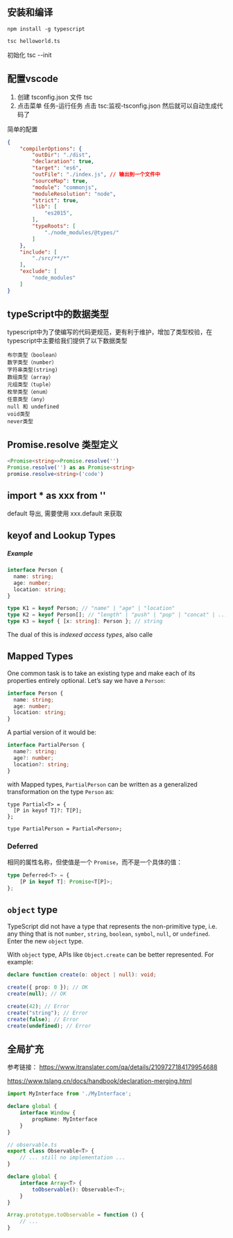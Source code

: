 ## 安装和编译

```
npm install -g typescript

tsc helloworld.ts
```

初始化
tsc --init

## 配置vscode

1. 创建 tsconfig.json 文件 tsc
2. 点击菜单 任务-运行任务 点击 tsc:监视-tsconfig.json 然后就可以自动生成代码了

简单的配置

```json
{
    "compilerOptions": {
        "outDir": "./dist",
        "declaration": true,
        "target": "es6",
        "outFile": "./index.js", // 输出到一个文件中 
        "sourceMap": true,
        "module": "commonjs",
        "moduleResolution": "node",
        "strict": true,
        "lib": [
            "es2015",
        ],
        "typeRoots": [
            "./node_modules/@types/"
        ]
    },
    "include": [
        "./src/**/*"
    ],
    "exclude": [
        "node_modules"
    ]
}
```

## typeScript中的数据类型

typescript中为了使编写的代码更规范，更有利于维护，增加了类型校验，在typescript中主要给我们提供了以下数据类型

    布尔类型（boolean）
    数字类型（number） 
    字符串类型(string)
    数组类型（array）
    元组类型（tuple）
    枚举类型（enum）
    任意类型（any）
    null 和 undefined
    void类型
    never类型

## Promise.resolve 类型定义

```ts
<Promise<string>>Promise.resolve('') 
Promise.resolve('') as as Promise<string>
promise.resolve<string>('code')
```

## import * as xxx from ''

default 导出, 需要使用 xxx.default 来获取

## keyof and Lookup Types

##### Example

```ts
interface Person {
  name: string;
  age: number;
  location: string;
}

type K1 = keyof Person; // "name" | "age" | "location"
type K2 = keyof Person[]; // "length" | "push" | "pop" | "concat" | ...
type K3 = keyof { [x: string]: Person }; // string
```

The dual of this is *indexed access types*, also calle

## Mapped Types

One common task is to take an existing type and make each of its properties entirely optional. Let’s say we have a `Person`:

```ts
interface Person {
  name: string;
  age: number;
  location: string;
}
```

A partial version of it would be:

```ts
interface PartialPerson {
  name?: string;
  age?: number;
  location?: string;
}
```

with Mapped types, `PartialPerson` can be written as a generalized transformation on the type `Person` as:

```
type Partial<T> = {
  [P in keyof T]?: T[P];
};

type PartialPerson = Partial<Person>;
```

### Deferred

相同的属性名称，但使值是一个 `Promise`，而不是一个具体的值：

```ts
type Deferred<T> = {
    [P in keyof T]: Promise<T[P]>;
};
```

## `object` type

TypeScript did not have a type that represents the non-primitive type, i.e. any thing that is not `number`, `string`, `boolean`, `symbol`, `null`, or `undefined`. Enter the new `object` type.

With `object` type, APIs like `Object.create` can be better represented. For example:

```ts
declare function create(o: object | null): void;

create({ prop: 0 }); // OK
create(null); // OK

create(42); // Error
create("string"); // Error
create(false); // Error
create(undefined); // Error
```

## 全局扩充

参考链接：
<https://www.itranslater.com/qa/details/2109727184179954688>

<https://www.tslang.cn/docs/handbook/declaration-merging.html>

```ts
import MyInterface from './MyInterface';

declare global {
    interface Window {
        propName: MyInterface
    }
}
```

```ts
// observable.ts
export class Observable<T> {
    // ... still no implementation ...
}

declare global {
    interface Array<T> {
        toObservable(): Observable<T>;
    }
}

Array.prototype.toObservable = function () {
    // ...
}
```
